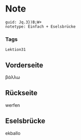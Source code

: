 # Note
```
guid: Jq.3})B;W+
notetype: Einfach + Eselsbrücke
```

### Tags
```
Lektion31
```

## Vorderseite
βάλλω

## Rückseite
werfen

## Eselsbrücke
ekballo
